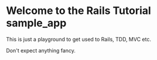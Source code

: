 # Welcome to the Rails Tutorial sample_app

This is just a playground to get used to Rails, TDD, MVC etc.

Don't expect anything fancy.